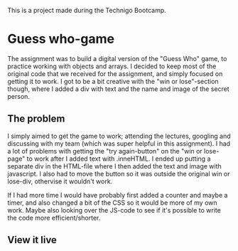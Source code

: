 This is a project made during the Technigo Bootcamp. 

# Guess who-game
The assignment was to build a digital version of the "Guess Who" game, to practice working with objects and arrays. I decided to keep most of the original code that we received for the assignment, and simply focused on getting it to work. I got to be a bit creative with the "win or lose"-section though, where I added a div with text and the name and image of the secret person.  

## The problem
I simply aimed to get the game to work; attending the lectures, googling and discussing with my team (which was super helpful in this assignment). I had a lot of problems with getting the "try again-button" on the "win or lose-page" to work after I added text with .inneHTML. I ended up putting a separate div in the HTML-file where I then added the text and image with javascript. I also had to move the button so it was outside the original win or lose-div, othervise it wouldn't work. 

If I had more time I would have probably first added a counter and maybe a timer, and also changed a bit of the CSS so it would be more of my own work. Maybe also looking over the JS-code to see if it's possible to write the code more efficient/shorter. 

## View it live
